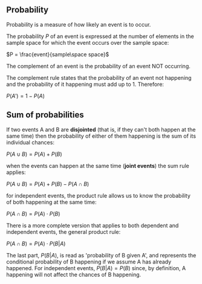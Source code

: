 ## Probability

Probability is a measure of how likely an event is to occur.

The probability $P$ of an event is expressed at the number of elements in the sample space for which the event occurs over the sample space:

$P = \frac{event}{sample\space space}$

The complement of an event is the probability of an event NOT occurring. 

The complement rule states that the probability of an event not happening and the probability of it happening must add up to 1. Therefore:

$P(A') = 1 - P(A)$

## Sum of probabilities 

If two events A and B are **disjointed** (that is, if they can't both happen at the same time) then the probability of either of them happening is the sum of its individual chances:

$P(A \cup B) = P(A) + P(B)$ 

when the events can happen at the same time (**joint events**) the sum rule applies:

$P(A \cup B)= P(A) + P(B) - P(A \cap B)$

for independent events, the product rule allows us to know the probability of both happening at the same time:


$P(A \cap B)= P(A) \cdot P(B)$

There is a more complete version that applies to both dependent and independent events, the general product rule:

$P(A \cap B)= P(A) \cdot P(B|A)$

The last part, $P(B|A)$, is read as 'probability of B given A', and represents the conditional probability of B happening if we assume A has already happened. For independent events, $P(B|A) = P(B)$ since, by definition, A happening will not affect the chances of B happening. 